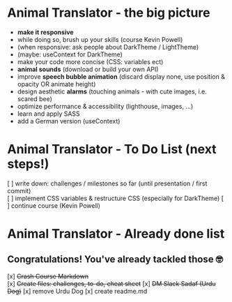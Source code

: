 # Animal Translator - the big picture

- **make it responsive**
- while doing so, brush up your skills (course Kevin Powell)
- (when responsive: ask people about DarkTheme / LightTheme)
- (maybe: useContext for DarkTheme)
- make your code more concise (CSS: variables ect)
- **animal sounds** (download or build your own API)
- improve **speech bubble animation** (discard display none, use position & opacity OR animate height)
- design aesthetic **alarms** (touching animals - with cute images, i.e. scared bee)
- optimize performance & accessibility (lighthouse, images, ...)
- learn and apply SASS
- add a German version (useContext)

# Animal Translator - To Do List (next steps!)

[ ] write down: challenges / milestones so far (until presentation / first commit)  
[ ] implement CSS variables & restructure CSS (especially for DarkTheme)
[ ] continue course (Kevin Powell)

# Animal Translator - Already done list

## Congratulations! You've already tackled those 🤓

[x] ~~Crash Course Markdown~~  
[x] ~~Create files: challenges, to-do, cheat sheet~~
[x] ~~DM Slack Sadaf (Urdu Dog)~~
[x] remove Urdu Dog
[x] create readme.md
